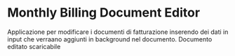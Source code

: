 # Monthly Billing Document Editor

Applicazione per modificare i documenti di fatturazione inserendo dei dati in input che verraano aggiunti in background nel documento. Documento editato scaricabile

